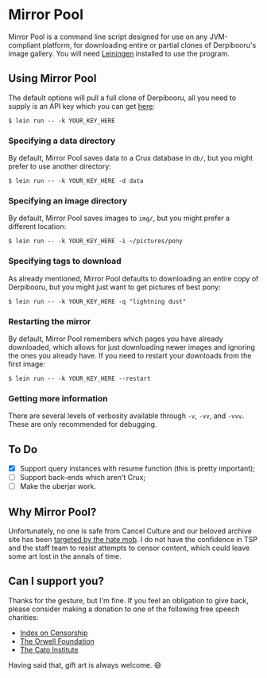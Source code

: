 # Mirror Pool

Mirror Pool is a command line script designed for use on any JVM-compliant
platform, for downloading entire or partial clones of Derpibooru's image
gallery. You will need [Leiningen](https://leiningen.org/) installed to 
use the program.

## Using Mirror Pool

The default options will pull a full clone of Derpibooru, all you need to
supply is an API key which you can get 
[here](https://derpibooru.org/registration/edit):

```
$ lein run -- -k YOUR_KEY_HERE
```

### Specifying a data directory

By default, Mirror Pool saves data to a Crux database in `db/`, but you
might prefer to use another directory:

```
$ lein run -- -k YOUR_KEY_HERE -d data
```

### Specifying an image directory

By default, Mirror Pool saves images to `img/`, but you might prefer a
different location:

```
$ lein run -- -k YOUR_KEY_HERE -i ~/pictures/pony
```

### Specifying tags to download

As already mentioned, Mirror Pool defaults to downloading an entire copy
of Derpibooru, but you might just want to get pictures of best pony:

```
$ lein run -- -k YOUR_KEY_HERE -q "lightning dust"
```

### Restarting the mirror

By default, Mirror Pool remembers which pages you have already downloaded,
which allows for just downloading newer images and ignoring the ones you
already have. If you need to restart your downloads from the first image:

```
$ lein run -- -k YOUR_KEY_HERE --restart
```

### Getting more information

There are several levels of verbosity available through `-v`, `-vv`, and
`-vvv`. These are only recommended for debugging.

## To Do

- [x] Support query instances with resume function (this is pretty important);
- [ ] Support back-ends which aren't Crux;
- [ ] Make the uberjar work.

## Why Mirror Pool?

Unfortunately, no one is safe from Cancel Culture and our beloved archive
site has been [targeted by the hate mob](https://archive.is/yaG2p). I do
not have the confidence in TSP and the staff team to resist attempts to
censor content, which could leave some art lost in the annals of time.

## Can I support you?

Thanks for the gesture, but I'm fine. If you feel an obligation to give
back, please consider making a donation to one of the following free
speech charities:

- [Index on Censorship](https://www.indexoncensorship.org/)
- [The Orwell Foundation](https://www.orwellfoundation.com/)
- [The Cato Institute](https://www.cato.org)

Having said that, gift art is always welcome. :smile:
